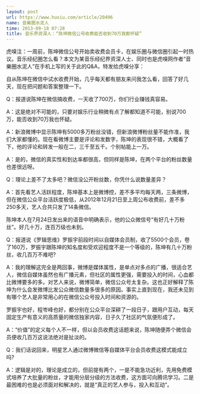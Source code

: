 ```yaml
---
layout: post
url: https://www.huxiu.com/article/20496
name: 音樂圈水泥人
time: 2013-09-18 07:28
title: 音乐界资深人：“陈坤微信公号收费能否收到70万我都怀疑”
---
```

虎嗅注：一周前，陈坤微信公号开始卖收费会员卡，在娱乐圈与微信圈引起一时热议。音乐经纪圈怎么看？本文为某音乐经纪界资深人士、同时也是虎嗅网作者“音樂圈水泥人”在手机上写的关于此的Q&A，特发给虎嗅分享：

自从陈坤在微信中试水收费开始，几乎每天都有朋友来问我怎么看，回答了好几天，现在把问题和答案整理一下。

Q：报道说陈坤在微信搞收费，一天收了700万，你们行业赚钱真容易。

A：这是绝对不可能的，只要对娱乐行业稍微有点了解都知道不可能，别说700万，能否收到70万我也怀疑。

A：新浪微博中显示陈坤有5000多万粉丝没错，但新浪微博粉丝量不能作准，我们大家都懂的。现在看微博主要是评论和发数字，陈坤的表现很不错，大概看了下，他的评论和转发一般在二，三千至五千。个别帖能上一万。

A：是的，微信的真实性和到达率都很高，但同样是陈坤，在两个平台的粉丝数量也差很远呀。

Q：理论上差不了太多吧？微信没公开粉丝数，你凭什么说数量差异？

A：首先看艺人活跃程度，陈坤基本上是微博控，差不多平均每天两，三条微博，但在微信公众平台活跃度极低，从2012年12月21日至上周公布收费前，差不多250多天，艺人合共只发了14条微信。

陈坤本人在7月24日发出来的语音中明确表示，他的公众微信号“有好几十万粉丝”。好几十万，连百万级也未到。

Q：报道说《罗辑思维》罗振宇前段时间以自媒体会员制，收了5500个会员，卷了160万，罗振宇跟陈坤的知名度和受欢迎程度不是一个等级的，陈坤有几十万粉丝，收几百万不难吧?

A：我的理解这完全是两回事，微博是媒体属性，是单点对多点的广播，很适合艺人，微信自媒体虽然也有广播元素，但社区的属性更强，需要投入的时间，心血都比微博要多的多。对艺人来说，微博简单，微信公众号太复杂。这也正好解释了陈坤为什么会发微博比发公众微信数量多很多的原因。事实上直到现在，我还未见到有哪个艺人是非常用心的在微信公众号投入时间和资源的。

罗振宇也好，程岺峰也好，都分别在公众平台深耕了一段日子，跟用户互动，每天固定生产有意义的高质量的微信独家内容，日子久了社区的气氛便形成了。

A：“价值”的定义每个人不一样，但以会员收费这话题来说，陈坤随便弄个微信会员便收几百万这说法绝对是扯淡的。

Q：我们话说回来，明星艺人通过微博微信等自媒体平台会员收费这模式能成立吗?

A：逻辑是对的，理论是成立的，但前提有两个，一是不能急功近利，先用免费模式培养了大批量的粉丝，才能用分层分级的方法收费，这方面可向腾讯学习。二是最困难的也是必须面对和解决的，就是“真正的艺人参与，投入和互动”。

